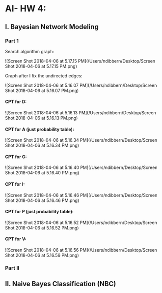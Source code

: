 # AI- HW 4:

## I. Bayesian Network Modeling

### Part 1

Search algorithm graph:

![Screen Shot 2018-04-06 at 5.17.15 PM](/Users/ndibbern/Desktop/Screen Shot 2018-04-06 at 5.17.15 PM.png)

Graph after I fix the undirected edges:



![Screen Shot 2018-04-06 at 5.16.07 PM](/Users/ndibbern/Desktop/Screen Shot 2018-04-06 at 5.16.07 PM.png)

#### CPT for D:

![Screen Shot 2018-04-06 at 5.16.13 PM](/Users/ndibbern/Desktop/Screen Shot 2018-04-06 at 5.16.13 PM.png)



#### CPT for A (just probability table):

![Screen Shot 2018-04-06 at 5.16.34 PM](/Users/ndibbern/Desktop/Screen Shot 2018-04-06 at 5.16.34 PM.png)



#### CPT for G:

![Screen Shot 2018-04-06 at 5.16.40 PM](/Users/ndibbern/Desktop/Screen Shot 2018-04-06 at 5.16.40 PM.png)



#### CPT for I:

![Screen Shot 2018-04-06 at 5.16.46 PM](/Users/ndibbern/Desktop/Screen Shot 2018-04-06 at 5.16.46 PM.png)



#### CPT for P (just probability table):

![Screen Shot 2018-04-06 at 5.16.52 PM](/Users/ndibbern/Desktop/Screen Shot 2018-04-06 at 5.16.52 PM.png)



#### CPT for V:

![Screen Shot 2018-04-06 at 5.16.56 PM](/Users/ndibbern/Desktop/Screen Shot 2018-04-06 at 5.16.56 PM.png)



### Part II



## II. Naive Bayes Classification (NBC)